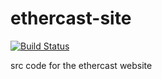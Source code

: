 # ethercast-site
[![Build Status](https://travis-ci.org/Ethercast/ethercast-site.svg?branch=master)](https://travis-ci.org/Ethercast/ethercast-site)

src code for the ethercast website
